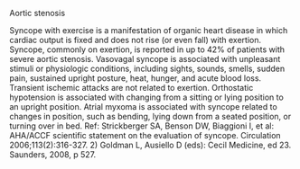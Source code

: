 Aortic stenosis

Syncope with exercise is a manifestation of organic heart disease in which cardiac output is fixed and does not rise (or even fall) with exertion. Syncope, commonly on exertion, is reported in up to 42% of patients with severe aortic stenosis. Vasovagal syncope is associated with unpleasant stimuli or physiologic conditions, including sights, sounds, smells, sudden pain, sustained upright posture, heat, hunger, and acute blood loss. Transient ischemic attacks are not related to exertion. Orthostatic hypotension is associated with changing from a sitting or lying position to an upright position. Atrial myxoma is associated with syncope related to changes in position, such as bending, lying down from a seated position, or turning over in bed.
Ref: Strickberger SA, Benson DW, Biaggioni I, et al: AHA/ACCF scientific statement on the evaluation of syncope. Circulation 2006;113(2):316-327. 2) Goldman L, Ausiello D (eds): Cecil Medicine, ed 23. Saunders, 2008, p 527.